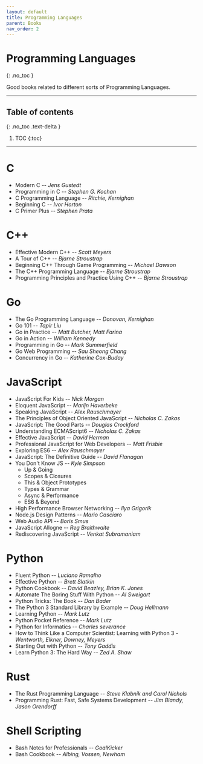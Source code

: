```yaml
---
layout: default
title: Programming Languages
parent: Books
nav_order: 2
---
```


# Programming Languages
{: .no_toc }

Good books related to different sorts of Programming Languages.

---

## Table of contents
{: .no_toc .text-delta }

1. TOC
{:toc}

---

# C

- Modern C -- *Jens Gustedt*
- Programming in C -- *Stephen G. Kochan*
- C Programming Language -- *Ritchie, Kernighan*
- Beginning C -- *Ivor Horton*
- C Primer Plus -- *Stephen Prata*

# C++

- Effective Modern C++ -- *Scott Meyers*
- A Tour of C++ -- *Bjarne Stroustrap*
- Beginning C++ Through Game Programming -- *Michael Dawson*
- The C++ Programming Language -- *Bjarne Stroustrap*
- Programming Principles and Practice Using C++ -- *Bjarne Stroustrap*

# Go

- The Go Programming Language -- *Donovan, Kernighan*
- Go 101 -- *Tapir Liu*
- Go in Practice -- *Matt Butcher, Matt Farina*
- Go in Action -- *William Kennedy*
- Programming in Go -- *Mark Summerfield*
- Go Web Programming -- *Sau Sheong Chang*
- Concurrency in Go -- *Katherine Cox-Buday*

# JavaScript

- JavaScript For Kids -- *Nick Morgan*
- Eloquent JavaScript -- *Marijn Haverbeke*
- Speaking JavaScript -- *Alex Rauschmayer*
- The Principles of Object Oriented JavaScript -- *Nicholas C. Zakas*
- JavaScript: The Good Parts -- *Douglas Crockford*
- Understanding ECMAScript6 -- *Nicholas C. Zakas*
- Effective JavaScript -- *David Herman*
- Professional JavaScript for Web Developers -- *Matt Frisbie*
- Exploring ES6 -- *Alex Rauschmayer*
- JavaScript: The Definitive Guide -- *David Flanagan*
- You Don't Know JS -- *Kyle Simpson*
	- Up & Going
	- Scopes & Closures
	- This & Object Prototypes
	- Types & Grammar
	- Async & Performance
	- ES6 & Beyond
- High Performance Browser Networking -- *Ilya Grigorik*
- Node.js Design Patterns -- *Mario Casciaro*
- Web Audio API -- *Boris Smus*
- JavaScript Allogne -- *Reg Braithwaite*
- Rediscovering JavaScript -- *Venkat Subramaniam*

# Python

- Fluent Python -- *Luciano Ramalho*
- Effective Python -- *Brett Slatkin*
- Python Cookbook -- *David Beazley, Brian K. Jones*
- Automate The Boring Stuff With Python -- *Al Sweigart*
- Python Tricks: The Book -- *Dan Bader*
- The Python 3 Standard Library by Example -- *Doug Hellmann*
- Learning Python -- *Mark Lutz*
- Python Pocket Reference -- *Mark Lutz*
- Python for Informatics -- *Charles severance*
- How to Think Like a Computer Scientist: Learning with Python 3 -  *Wentworth,  Elkner,  Downey, Meyers*
- Starting Out with Python -- *Tony Gaddis*
- Learn Python 3: The Hard Way -- *Zed A. Shaw*

# Rust

- The Rust Programming Language -- *Steve Klabnik and Carol Nichols*
- Programming Rust: Fast, Safe Systems Development -- *Jim Blandy, Jason Orendorff*


# Shell Scripting

- Bash Notes for Professionals -- *GoalKicker*
- Bash Cookbook -- *Albing, Vossen, Newham*
